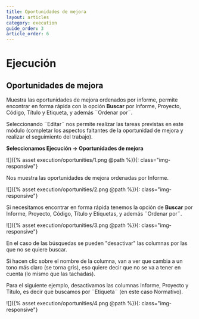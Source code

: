 ```yaml
---
title: Oportunidades de mejora
layout: articles
category: execution
guide_order: 3
article_order: 6
---
```

# Ejecución

## Oportunidades de mejora

Muestra las oportunidades de mejora ordenados por informe, permite encontrar en forma rápida con la opción **Buscar** por Informe, Proyecto, Código, Título y Etiqueta, y además ¨Ordenar por¨.

Seleccionando ¨Editar¨ nos permite realizar las tareas previstas en este módulo (completar los aspectos faltantes de la oportunidad de mejora y realizar el seguimiento del trabajo).

**Seleccionamos Ejecución -> Oportunidades de mejora**

![]({% asset execution/oportunities/1.png @path %}){: class="img-responsive"}

Nos muestra las oportunidades de mejora ordenadas por Informe.

![]({% asset execution/oportunities/2.png @path %}){: class="img-responsive"}

Si necesitamos encontrar en forma rápida tenemos la opción de **Buscar** por Informe, Proyecto, Código, Título y Etiquetas, y además ¨Ordenar por¨.

![]({% asset execution/oportunities/3.png @path %}){: class="img-responsive"}

En el caso de las búsquedas se pueden "desactivar" las columnas por las que no se quiere buscar.

Si hacen clic sobre el nombre de la columna, van a ver que cambia a un tono más claro (se torna gris), eso quiere decir que no se va a tener en cuenta (lo mismo que las tachadas).

Para el siguiente ejemplo, desactivamos las columnas Informe, Proyecto y Título, es decir que buscamos por ¨Etiqueta¨ (en este caso Normativo).

![]({% asset execution/oportunities/4.png @path %}){: class="img-responsive"}


